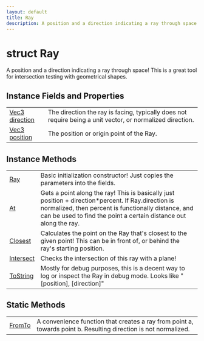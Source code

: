 ```yaml
---
layout: default
title: Ray
description: A position and a direction indicating a ray through space! This is a great tool for intersection testing with geometrical shapes.
---
```

# struct Ray

A position and a direction indicating a ray through space!
This is a great tool for intersection testing with geometrical
shapes.

## Instance Fields and Properties

|  |  |
|--|--|
|[Vec3]({{site.url}}/Pages/StereoKit/Vec3.html) [direction]({{site.url}}/Pages/StereoKit/Ray/direction.html)|The direction the ray is facing, typically does not require being a unit vector, or normalized direction.|
|[Vec3]({{site.url}}/Pages/StereoKit/Vec3.html) [position]({{site.url}}/Pages/StereoKit/Ray/position.html)|The position or origin point of the Ray.|

## Instance Methods

|  |  |
|--|--|
|[Ray]({{site.url}}/Pages/StereoKit/Ray/Ray.html)|Basic initialization constructor! Just copies the parameters into the fields.|
|[At]({{site.url}}/Pages/StereoKit/Ray/At.html)|Gets a point along the ray! This is basically just position + direction*percent. If Ray.direction is normalized, then percent is functionally distance, and can be used to find the point a certain distance out along the ray.|
|[Closest]({{site.url}}/Pages/StereoKit/Ray/Closest.html)|Calculates the point on the Ray that's closest to the given point! This can be in front of, or behind the ray's starting position.|
|[Intersect]({{site.url}}/Pages/StereoKit/Ray/Intersect.html)|Checks the intersection of this ray with a plane!|
|[ToString]({{site.url}}/Pages/StereoKit/Ray/ToString.html)|Mostly for debug purposes, this is a decent way to log or inspect the Ray in debug mode. Looks like "[position], [direction]"|

## Static Methods

|  |  |
|--|--|
|[FromTo]({{site.url}}/Pages/StereoKit/Ray/FromTo.html)|A convenience function that creates a ray from point a, towards point b. Resulting direction is not normalized.|
